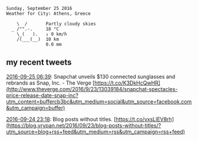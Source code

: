 ```
Sunday, September 25 2016
Weather for City: Athens, Greece

    \  /       Partly cloudy skies
  _ /"".-.     18 °C          
    \_(   ).   ↓ 0 km/h       
    /(___(__)  10 km          
               0.0 mm         
```


## my recent tweets

[2016-09-25 06:39](https://twitter.com/vrypan/status/779933217742786560): Snapchat unveils $130 connected sunglasses and rebrands as Snap, Inc. - The Verge [https://t.co/K3DkHcQwHR](http://www.theverge.com/2016/9/23/13039184/snapchat-spectacles-price-release-date-snap-inc?utm_content=buffercb3bc&utm_medium=social&utm_source=facebook.com&utm_campaign=buffer)

[2016-09-24 23:18](https://twitter.com/vrypan/status/779822342918770688): Blog posts without titles. [https://t.co/vxsLlEV8rh](https://blog.vrypan.net/2016/09/23/blog-posts-without-titles/?utm_source=blog+rss+feed&utm_medium=rss&utm_campaign=rss+feed)

